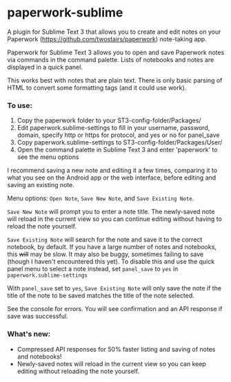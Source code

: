 # paperwork-sublime
A plugin for Sublime Text 3 that allows you to create and edit notes on your Paperwork (https://github.com/twostairs/paperwork) note-taking app.

Paperwork for Sublime Text 3 allows you to open and save Paperwork notes via commands in the command palette. Lists of notebooks and notes are displayed in a quick panel.

This works best with notes that are plain text. There is only basic parsing of HTML to convert some formatting tags (and it could use work).

### To use:
1. Copy the paperwork folder to your ST3-config-folder/Packages/
2. Edit paperwork.sublime-settings to fill in your username, password, domain, specify http or https for protocol, and yes or no for panel_save
3. Copy paperwork.sublime-settings to ST3-config-folder/Packages/User/
4. Open the command palette in Sublime Text 3 and enter 'paperwork' to see the menu options

I recommend saving a new note and editing it a few times, comparing it to what you see on the Android app or the web interface, before editing and saving an existing note.

Menu options: `Open Note`, `Save New Note`, and `Save Existing Note`. 

`Save New Note` will prompt you to enter a note title. 
The newly-saved note will reload in the current view so you can continue editing without having to reload the note yourself.

`Save Existing Note` will search for the note and save it to the correct notebook, by default. 
If you have a large number of notes and notebooks, this ~~will~~ may be slow. 
It may also be buggy, sometimes failing to save (though I haven't encountered this yet). 
To disable this and use the quick panel menu to select a note instead, set `panel_save` to `yes` in `paperwork.sublime-settings`

With `panel_save` set to `yes`, `Save Existing Note` will only save the note if the title of the note to be saved matches the title of the note selected. 

See the console for errors. You will see confirmation and an API response if save was successful.

### What's new:

- Compressed API responses for 50% faster listing and saving of notes and notebooks!
- Newly-saved notes will reload in the current view so you can keep editing without reloading the note yourself.
